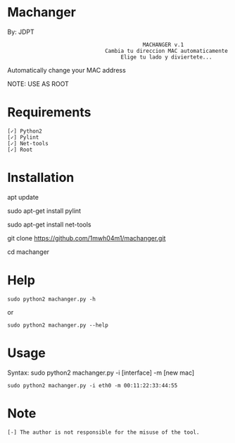 # Machanger

By: JDPT

                                               MACHANGER v.1      
                                   Cambia tu direccion MAC automaticamente
                                        Elige tu lado y diviertete...
                                                 
Automatically change your MAC address

NOTE: USE AS ROOT


# Requirements

    [✓] Python2 
    [✓] Pylint 
    [✓] Net-tools
    [✓] Root

# Installation 

apt update
    
sudo apt-get install pylint 
   
sudo apt-get install net-tools
  
git clone https://github.com/1mwh04m1/machanger.git

cd machanger
    

# Help

    sudo python2 machanger.py -h 

or

    sudo python2 machanger.py --help

# Usage

Syntax: sudo python2 machanger.py -i [interface] -m [new mac]

    sudo python2 machanger.py -i eth0 -m 00:11:22:33:44:55
    
# Note

    [-] The author is not responsible for the misuse of the tool.
